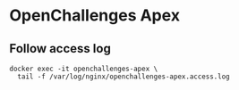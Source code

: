 # OpenChallenges Apex

## Follow access log

```console
docker exec -it openchallenges-apex \
  tail -f /var/log/nginx/openchallenges-apex.access.log
```